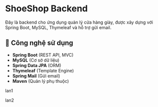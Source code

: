 # ShoeShop Backend

Đây là backend cho ứng dụng quản lý cửa hàng giày, được xây dựng với Spring Boot, MySQL, Thymeleaf và hỗ trợ gửi email.

## 🚀 Công nghệ sử dụng

- **Spring Boot** (REST API, MVC)
- **MySQL** (Cơ sở dữ liệu)
- **Spring Data JPA** (ORM)
- **Thymeleaf** (Template Engine)
- **Spring Mail** (Gửi email)
- **Maven** (Quản lý phụ thuộc)

lan1

lan2